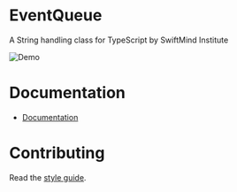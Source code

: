 # EventQueue

A String handling class for TypeScript by SwiftMind Institute

![Demo](https://www.dropbox.com/s/5z4bv9y91laie97/create-t.gif?raw=1)

# Documentation

- [Documentation](https://swiftmindinstitute.github.io/open-source/modules/Create_T.html)

# Contributing

Read the [style guide](https://github.com/swiftmindinstitute/open-source/blob/main/STYLE.md#style-guide).
